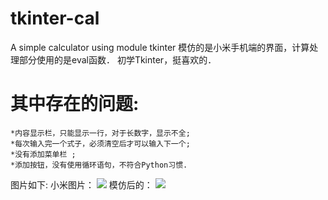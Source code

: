 tkinter-cal
===========

A simple calculator using module tkinter
模仿的是小米手机端的界面，计算处理部分使用的是eval函数．
初学Tkinter，挺喜欢的．

其中存在的问题:
===============
	*内容显示栏，只能显示一行，对于长数字，显示不全;
	*每次输入完一个式子，必须清空后才可以输入下一个;
	*没有添加菜单栏 ;
	*添加按钮，没有使用循环语句，不符合Python习惯.
图片如下:
	小米图片：
	![](https://raw.github.com/fish267/tkinter-cal/master/xiaomi.png)
	模仿后的：
	![](https://raw.github.com/fish267/tkinter-cal/master/calculator.png)
